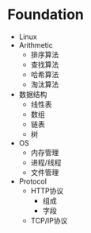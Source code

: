 # Foundation

- Linux
- Arithmetic
    * 排序算法
    * 查找算法
    * 哈希算法
    * 淘汰算法
- 数据结构
    * 线性表
    * 数组
    * 链表
    * 树
- OS
    * 内存管理
    * 进程/线程
    * 文件管理
- Protocol
    * HTTP协议
        - 组成
        - 字段
    * TCP/IP协议
